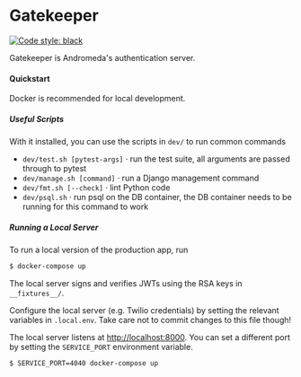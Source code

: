 # Gatekeeper

[![Code style: black](https://img.shields.io/badge/code%20style-black-000000.svg)](https://github.com/ambv/black)

Gatekeeper is Andromeda's authentication server.

#### Quickstart

Docker is recommended for local development.

##### Useful Scripts

With it installed, you can use the scripts in `dev/` to run common commands
- `dev/test.sh [pytest-args]` · run the test suite, all arguments are passed through to pytest
- `dev/manage.sh [command]` · run a Django management command
- `dev/fmt.sh [--check]` · lint Python code
- `dev/psql.sh` · run psql on the DB container, the DB container needs to be running for this command to work

##### Running a Local Server

To run a local version of the production app, run

```bash
$ docker-compose up
```

The local server signs and verifies JWTs using the RSA keys in `__fixtures__/`.

Configure the local server (e.g. Twilio credentials) by setting the relevant variables in `.local.env`.
Take care not to commit changes to this file though!

The local server listens at [http://localhost:8000](http://localhost:8000).
You can set a different port by setting the `SERVICE_PORT` environment variable.

```bash
$ SERVICE_PORT=4040 docker-compose up
```
